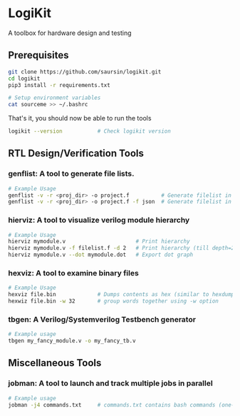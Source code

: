 # LogiKit
A toolbox for hardware design and testing


## Prerequisites
```bash
git clone https://github.com/saursin/logikit.git
cd logikit
pip3 install -r requirements.txt

# Setup environment variables
cat sourceme >> ~/.bashrc
```

That's it, you should now be able to run the tools
```bash
logikit --version           # Check logikit version
```

## RTL Design/Verification Tools

### genflist: A tool to generate file lists.
```bash
# Example Usage
genflist -v -r <proj_dir> -o project.f          # Generate filelist in txt format
genflist -v -r <proj_dir> -o project.f -f json  # Generate filelist in json format
```

### hierviz: A tool to visualize verilog module hierarchy
```bash
# Example Usage
hierviz mymodule.v                      # Print hierarchy
hierviz mymodule.v -f filelist.f -d 2   # Print hierarchy (till depth=2)
hierviz mymodule.v --dot mymodule.dot   # Export dot graph
```

### hexviz: A tool to examine binary files
```bash
# Example Usage
hexviz file.bin             # Dumps contents as hex (similar to hexdump)
hexwiz file.bin -w 32       # group words together using -w option
```

### tbgen: A Verilog/Systemverilog Testbench generator
```bash
# Example usage
tbgen my_fancy_module.v -o my_fancy_tb.v
```


## Miscellaneous Tools

### jobman: A tool to launch and track multiple jobs in parallel
```bash
# Example usage
jobman -j4 commands.txt     # commands.txt contains bash commands (one-per-line)
```

